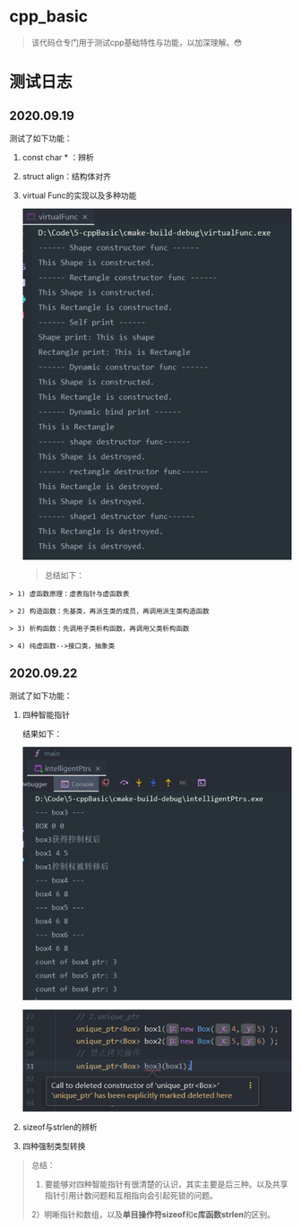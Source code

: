 # cpp_basic

> 该代码仓专门用于测试cpp基础特性与功能，以加深理解。:flushed:
>



# 测试日志
## 2020.09.19
测试了如下功能：
 1. const char * ：辨析

 2. struct align：结构体对齐

 3. virtual Func的实现以及多种功能

    ![1600511781205](https://github.com/wbzhang233/cpp_basic/blob/master/images/README/1600511781205.png)
    
    

    > 总结如下：
>
    > 1) 虚函数原理：虚表指针与虚函数表  
>
    > 2) 构造函数：先基类，再派生类的成员，再调用派生类构造函数 
>
    > 3) 析构函数：先调用子类析构函数，再调用父类析构函数 
>
    > 4) 纯虚函数-->接口类，抽象类


## 2020.09.22
测试了如下功能：
1. 四种智能指针

   结果如下：

   ![]( ./images/README/智能指针输出结果.png )

   ![](./images/README/禁止拷贝.png)

2. sizeof与strlen的辨析

3. 四种强制类型转换

> 总结：
>
> 1)  要能够对四种智能指针有很清楚的认识，其实主要是后三种。以及共享指针引用计数问题和互相指向会引起死锁的问题。
>
> 2）明晰指针和数组，以及**单目操作符sizeof**和**c库函数strlen**的区别。

